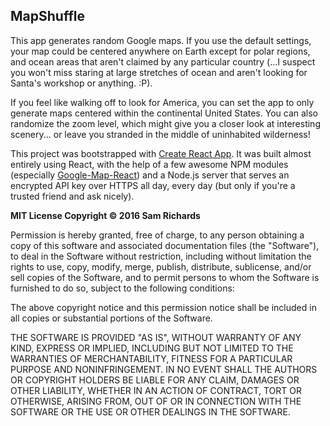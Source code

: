 ## MapShuffle

This app generates random Google maps. If you use the default settings, your map could be centered anywhere on Earth except for polar regions, and ocean areas that aren't claimed by any particular country (...I suspect you won't miss staring at large stretches of ocean and aren't looking for Santa's workshop or anything. :P).

If you feel like walking off to look for America, you can set the app to only generate maps centered within the continental United States. You can also randomize the zoom level, which might give you a closer look at interesting scenery... or leave you stranded in the middle of uninhabited wilderness!

This project was bootstrapped with [Create React App](https://github.com/facebookincubator/create-react-app). It was built almost entirely using React, with the help of a few awesome NPM modules (especially [Google-Map-React](https://github.com/istarkov/google-map-react)) and a Node.js server that serves an encrypted API key over HTTPS all day, every day (but only if you're a trusted friend and ask nicely).

**MIT License
Copyright © 2016 Sam Richards**

Permission is hereby granted, free of charge, to any person obtaining a copy
of this software and associated documentation files (the "Software"), to deal
in the Software without restriction, including without limitation the rights
to use, copy, modify, merge, publish, distribute, sublicense, and/or sell
copies of the Software, and to permit persons to whom the Software is
furnished to do so, subject to the following conditions:

The above copyright notice and this permission notice shall be included in all
copies or substantial portions of the Software.

THE SOFTWARE IS PROVIDED "AS IS", WITHOUT WARRANTY OF ANY KIND, EXPRESS OR
IMPLIED, INCLUDING BUT NOT LIMITED TO THE WARRANTIES OF MERCHANTABILITY,
FITNESS FOR A PARTICULAR PURPOSE AND NONINFRINGEMENT. IN NO EVENT SHALL THE
AUTHORS OR COPYRIGHT HOLDERS BE LIABLE FOR ANY CLAIM, DAMAGES OR OTHER
LIABILITY, WHETHER IN AN ACTION OF CONTRACT, TORT OR OTHERWISE, ARISING FROM,
OUT OF OR IN CONNECTION WITH THE SOFTWARE OR THE USE OR OTHER DEALINGS IN THE
SOFTWARE.
